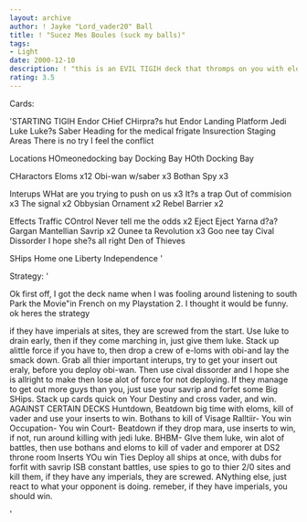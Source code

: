 ```yaml
---
layout: archive
author: ! Jayke "Lord_vader20" Ball
title: ! "Sucez Mes Boules (suck my balls)"
tags:
- Light
date: 2000-12-10
description: ! "this is an EVIL TIGIH deck that thromps on you with eloms,obi, jedi luke, and inserters. It walks up to your dark side deck and says SUCK MY BALLS"
rating: 3.5
---
```

Cards: 

'STARTING
TIGIH
Endor CHief CHirpra?s hut
Endor Landing Platform
Jedi Luke
Luke?s Saber
Heading for the medical frigate
Insurection
Staging Areas
There is no try
I feel the conflict

Locations
HOmeonedocking bay
Docking Bay
HOth Docking Bay


CHaractors
Eloms x12
Obi-wan w/saber x3
Bothan Spy x3

Interups
WHat are you trying to push on us x3
It?s a trap
Out of commision x3
The signal x2
Obbysian Ornament x2
Rebel Barrier x2

Effects
Traffic COntrol
Never tell me the odds x2
Eject Eject
Yarna d?a?Gargan
Mantellian Savrip x2
Ounee ta
Revolution x3
Goo nee tay
Cival Dissorder
I hope she?s all right
Den of Thieves

SHips
Home one
Liberty
Independence '

Strategy: '

Ok first off, I got the deck name when I was fooling around listening to south Park the Movie"in French on my Playstation 2. I thought it would be funny. ok heres the strategy

if they have imperials at sites, they are screwed from the start. Use luke to drain early, then if they come marching in, just give them luke. Stack up alittle force if you have to, then drop a crew of e-loms with obi-and lay the smack down. Grab all thier important interups, try to get your insert out eraly, before you deploy obi-wan. Then use cival dissorder and I hope she is allright to make then lose alot of force for not deploying. If they manage to get out more guys than you, just use your savrip and forfet some Big SHips. Stack up cards quick on Your Destiny and cross vader, and win. AGAINST CERTAIN DECKS
Huntdown, Beatdown big time with eloms, kill of vader and use your inserts to win. Bothans to kill of Visage
Ralltiir- You win
Occupation- You win
Court- Beatdown if they drop mara, use inserts to win, if not, run around killing with jedi luke.
BHBM- GIve them luke, win alot of battles, then use bothans and eloms to kill of vader and emporer at DS2 throne room
Inserts YOu win
Ties Deploy all ships at once, with dubs for forfit with savrip
ISB constant battles, use spies to go to thier 2/0 sites and kill them, if they have any imperials, they are screwed.
ANything else, just react to what your opponent is doing. remeber, if they have imperials, you should win.

'